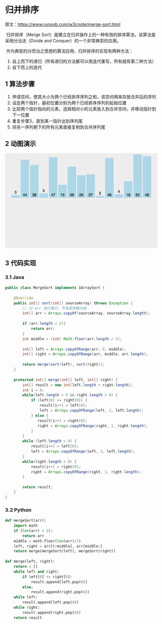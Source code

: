 # 归并排序

原文：https://www.runoob.com/w3cnote/merge-sort.html



​        归并排序（Merge Sort）是建立在归并操作上的一种有效的排序算法。该算法是采用分治法（Divide and Conquer）的一个非常典型的应用。

​        作为典型的分而治之思想的算法应用，归并排序的实现有两种方法：

1. 自上而下的递归（所有递归的方法都可以用迭代重写，所有就有第二种方法）
2. 自下而上的迭代

## 1 算法步骤

1. 申请空间，使其大小为两个已经排序序列之和，该空间用来存放合并后的序列
2. 设定两个指针，最初位置分别为两个已经排序序列的起始位置
3. 比较两个指针指向的元素，选择相对小的元素放入到合并空间，并移动指针到下一位置
4. 重复步骤3，直到某一指针达到序列尾
5. 将另一序列剩下的所有元素直接复制到合并序列尾

## 2 动图演示

![mergesort](./images/mergeSort.gif)

## 3 代码实现

### 3.1 Java

```java
public class MergeSort implements IArraySort {

    @Override
    public int[] sort(int[] sourceArray) throws Exception {
        // 对 arr 进行拷贝，不改变参数内容
        int[] arr = Arrays.copyOf(sourceArray, sourceArray.length);
        
        if (arr.length < 2){
            return arr;
        }
        int middle = (int) Math.floor(arr.length / 2);
        
        int[] left = Arrays.copyOfRange(arr, 0, middle);
        int[] right = Arrays.copyOfRange(arr, middle, arr.length);
        
        return merge(sort(left), sort(right));
    }
    
    protected int[] merge(int[] left, int[] right) {
        int[] result = new int[left.length + right.length];
        int i = 0;
        while(left.length > 0 && right.length > 0) {
            if (left[0] <= right[0]) {
                result[i++] = left[0];
                left = Arrays.copyOfRange(left, 1, left.length);
            } else {
               result[i++] = right[0];
               right = Arrays.copyOfRange(right, 1, right.length);
            }
        }
        while (left.length > 0) {
            result[i++] = left[0];
            left = Arrays.copyOfRange(left, 1, left.length);
        }
        while(right.length > 0) {
            result[i++] = right[0];
            right = Arrays.copyOfRange(right, 1, right.length);
        }
        
        return result;
    }
}
```



### 3.2 Python

```python
def mergeSort(arr):
    import math
    if (len(arr) < 2):
        return arr
    middle = math.floor(len(arr)/2)
    left, right = arr[0:middle], arr[middle:]
    return merge(mergeSort(left), mergeSort(right))
    
def merge(left, right):
    return = []
    while left and right:
        if left[0] <= right[0]:
            result.append[left.pop(0)]
        else:
            result.append(right.pop(0))
    while left:
        result.append(left.pop(0))
    while right:
        result.append(right.pop(0))
    return result
```

